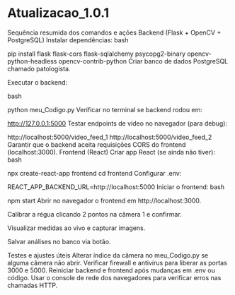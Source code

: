 # Atualizacao_1.0.1
Sequência resumida dos comandos e ações
Backend (Flask + OpenCV + PostgreSQL)
Instalar dependências:
bash

pip install flask flask-cors flask-sqlalchemy psycopg2-binary opencv-python-headless opencv-contrib-python
Criar banco de dados PostgreSQL chamado patologista.

Executar o backend:

bash

python meu_Codigo.py
Verificar no terminal se backend rodou em:

http://127.0.0.1:5000
Testar endpoints de vídeo no navegador (para debug):

http://localhost:5000/video_feed_1
http://localhost:5000/video_feed_2
Garantir que o backend aceita requisições CORS do frontend (localhost:3000).
Frontend (React)
Criar app React (se ainda não tiver):
bash

npx create-react-app frontend
cd frontend
Configurar .env:

REACT_APP_BACKEND_URL=http://localhost:5000
Iniciar o frontend:
bash

npm start
Abrir no navegador o frontend em http://localhost:3000.

Calibrar a régua clicando 2 pontos na câmera 1 e confirmar.

Visualizar medidas ao vivo e capturar imagens.

Salvar análises no banco via botão.

Testes e ajustes úteis
Alterar índice da câmera no meu_Codigo.py se alguma câmera não abrir.
Verificar firewall e antivírus para liberar as portas 3000 e 5000.
Reiniciar backend e frontend após mudanças em .env ou código.
Usar o console de rede dos navegadores para verificar erros nas chamadas HTTP.
